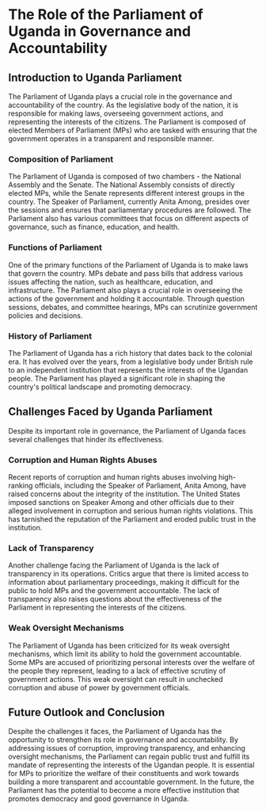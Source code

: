 # The Role of the Parliament of Uganda in Governance and Accountability

## Introduction to Uganda Parliament
The Parliament of Uganda plays a crucial role in the governance and accountability of the country. As the legislative body of the nation, it is responsible for making laws, overseeing government actions, and representing the interests of the citizens. The Parliament is composed of elected Members of Parliament (MPs) who are tasked with ensuring that the government operates in a transparent and responsible manner. 

### Composition of Parliament
The Parliament of Uganda is composed of two chambers - the National Assembly and the Senate. The National Assembly consists of directly elected MPs, while the Senate represents different interest groups in the country. The Speaker of Parliament, currently Anita Among, presides over the sessions and ensures that parliamentary procedures are followed. The Parliament also has various committees that focus on different aspects of governance, such as finance, education, and health.

### Functions of Parliament
One of the primary functions of the Parliament of Uganda is to make laws that govern the country. MPs debate and pass bills that address various issues affecting the nation, such as healthcare, education, and infrastructure. The Parliament also plays a crucial role in overseeing the actions of the government and holding it accountable. Through question sessions, debates, and committee hearings, MPs can scrutinize government policies and decisions.

### History of Parliament
The Parliament of Uganda has a rich history that dates back to the colonial era. It has evolved over the years, from a legislative body under British rule to an independent institution that represents the interests of the Ugandan people. The Parliament has played a significant role in shaping the country's political landscape and promoting democracy. 

## Challenges Faced by Uganda Parliament
Despite its important role in governance, the Parliament of Uganda faces several challenges that hinder its effectiveness. 

### Corruption and Human Rights Abuses
Recent reports of corruption and human rights abuses involving high-ranking officials, including the Speaker of Parliament, Anita Among, have raised concerns about the integrity of the institution. The United States imposed sanctions on Speaker Among and other officials due to their alleged involvement in corruption and serious human rights violations. This has tarnished the reputation of the Parliament and eroded public trust in the institution.

### Lack of Transparency
Another challenge facing the Parliament of Uganda is the lack of transparency in its operations. Critics argue that there is limited access to information about parliamentary proceedings, making it difficult for the public to hold MPs and the government accountable. The lack of transparency also raises questions about the effectiveness of the Parliament in representing the interests of the citizens.

### Weak Oversight Mechanisms
The Parliament of Uganda has been criticized for its weak oversight mechanisms, which limit its ability to hold the government accountable. Some MPs are accused of prioritizing personal interests over the welfare of the people they represent, leading to a lack of effective scrutiny of government actions. This weak oversight can result in unchecked corruption and abuse of power by government officials.

## Future Outlook and Conclusion
Despite the challenges it faces, the Parliament of Uganda has the opportunity to strengthen its role in governance and accountability. By addressing issues of corruption, improving transparency, and enhancing oversight mechanisms, the Parliament can regain public trust and fulfill its mandate of representing the interests of the Ugandan people. It is essential for MPs to prioritize the welfare of their constituents and work towards building a more transparent and accountable government. In the future, the Parliament has the potential to become a more effective institution that promotes democracy and good governance in Uganda.
